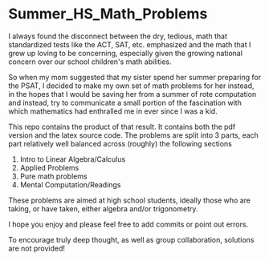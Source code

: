 # Summer_HS_Math_Problems

I always found the disconnect between the dry, tedious, math that 
standardized tests like the ACT, SAT, etc. emphasized and the math
that I grew up loving to be concerning, especially given the growing
national concern over our school children's math abilities.

So when my mom suggested that my sister spend her summer preparing for the PSAT,
 I decided to make my own set of math problems for her instead, in the hopes that
I would be saving her from a summer of rote computation and instead, try to 
communicate a small portion of the fascination with which mathematics had enthralled me in ever since I was a kid.

This repo contains the product of that result. It contains both the pdf version and the latex
source code. The problems are split into 3 parts, each part relatively well balanced across (roughly) the following sections

1. Intro to Linear Algebra/Calculus
2. Applied Problems
3. Pure math problems
4. Mental Computation/Readings

These problems are aimed at high school students, ideally those who are taking, or have taken, either algebra and/or trigonometry.

I hope you enjoy and please feel free to add commits or point out errors.

To encourage truly deep thought, as well as group collaboration, solutions are not provided!
